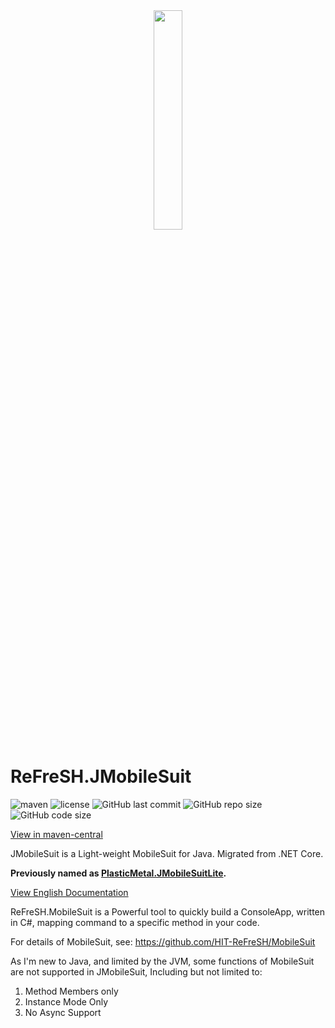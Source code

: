 <div align=center>
    <img src="https://raw.githubusercontent.com/HIT-ReFreSH/JMobileSuit/master/images/logo.svg)" width = 30% height = 30%   alt=""/>
</div>

# ReFreSH.JMobileSuit

![maven](https://img.shields.io/maven-central/v/io.github.hit-refresh/JMobileSuit?style=flat-square)
![license](https://img.shields.io/github/license/HIT-ReFreSH/JMobileSuit?style=flat-square)
![GitHub last commit](https://img.shields.io/github/last-commit/HIT-ReFreSH/JMobileSuit?style=flat-square)
![GitHub repo size](https://img.shields.io/github/repo-size/HIT-ReFreSH/JMobileSuit?style=flat-square)
![GitHub code size](https://img.shields.io/github/languages/code-size/HIT-ReFreSH/JMobileSuit?style=flat-square)

[View in maven-central](https://search.maven.org/artifact/io.github.hit-refresh/JMobileSuit/)

JMobileSuit is a Light-weight MobileSuit for Java. Migrated from .NET Core.

**Previously named as [PlasticMetal.JMobileSuitLite](https://github.com/Plastic-Metal/JMobileSuitLite).**

[View English Documentation](https://HIT-ReFreSH.github.io/JMobileSuit/index.html)

ReFreSH.MobileSuit is a Powerful tool to quickly build a ConsoleApp, written in C#, mapping command to a specific
method in your code.

For details of MobileSuit, see: https://github.com/HIT-ReFreSH/MobileSuit

As I'm new to Java, and limited by the JVM, some functions of MobileSuit are not supported in JMobileSuit, Including
but not limited to:

1. Method Members only
2. Instance Mode Only
3. No Async Support